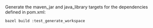 Generate the maven_jar and java_library targets for the dependencies defined in pom.xml:

    bazel build :test_generate_workspace
